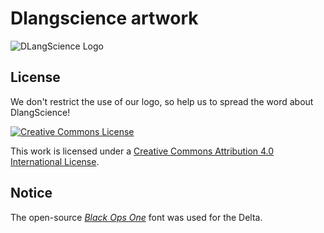Dlangscience artwork
====================

![DLangScience Logo](https://cdn.rawgit.com/DlangScience/artwork/master/logo/dscience_logo.svg)

License
-------

We don't restrict the use of our logo, so help us to spread the word about DlangScience!

[![Creative Commons License](https://i.creativecommons.org/l/by/4.0/88x31.png)](http://creativecommons.org/licenses/by/4.0/)

This work is licensed under a [Creative Commons Attribution 4.0 International License](http://creativecommons.org/licenses/by/4.0/).

Notice
------

The open-source [_Black Ops One_](https://www.google.com/fonts/specimen/Black+Ops+One)
font was used for the Delta.
